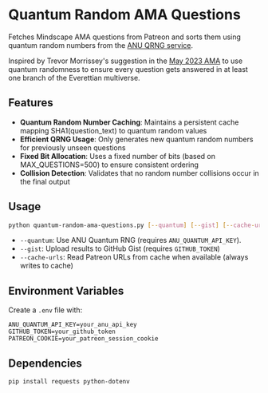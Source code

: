 # Quantum Random AMA Questions

Fetches Mindscape AMA questions from Patreon and sorts them using quantum random numbers from the [ANU QRNG service](https://qrng.anu.edu.au).

Inspired by Trevor Morrissey's suggestion in the [May 2023 AMA](https://www.preposterousuniverse.com/podcast/2023/05/08/ama-may-2023/) to use quantum randomness to ensure every question gets answered in at least one branch of the Everettian multiverse.

## Features

- **Quantum Random Number Caching**: Maintains a persistent cache mapping SHA1(question_text) to quantum random values
- **Efficient QRNG Usage**: Only generates new quantum random numbers for previously unseen questions
- **Fixed Bit Allocation**: Uses a fixed number of bits (based on MAX_QUESTIONS=500) to ensure consistent ordering
- **Collision Detection**: Validates that no random number collisions occur in the final output

## Usage

```bash
python quantum-random-ama-questions.py [--quantum] [--gist] [--cache-urls]
```

- `--quantum`: Use ANU Quantum RNG (requires `ANU_QUANTUM_API_KEY`).
- `--gist`: Upload results to GitHub Gist (requires `GITHUB_TOKEN`)
- `--cache-urls`: Read Patreon URLs from cache when available (always writes to cache)

## Environment Variables

Create a `.env` file with:
```
ANU_QUANTUM_API_KEY=your_anu_api_key
GITHUB_TOKEN=your_github_token
PATREON_COOKIE=your_patreon_session_cookie
```

## Dependencies

```bash
pip install requests python-dotenv
```
